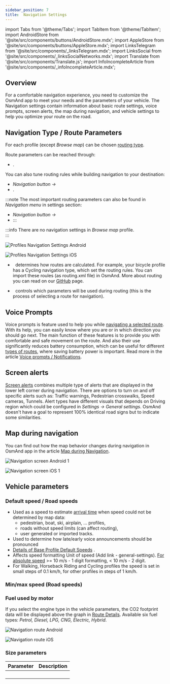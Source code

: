 ```yaml
---
sidebar_position: 7
title:  Navigation Settings
---
```


import Tabs from '@theme/Tabs';
import TabItem from '@theme/TabItem';
import AndroidStore from '@site/src/components/buttons/AndroidStore.mdx';
import AppleStore from '@site/src/components/buttons/AppleStore.mdx';
import LinksTelegram from '@site/src/components/_linksTelegram.mdx';
import LinksSocial from '@site/src/components/_linksSocialNetworks.mdx';
import Translate from '@site/src/components/Translate.js';
import InfoIncompleteArticle from '@site/src/components/_infoIncompleteArticle.mdx';

<InfoIncompleteArticle/>

## Overview

For a comfortable navigation experience, you need to customize the OsmAnd app to meet your needs and the parameters of your vehicle. The Navigation settings contain information about basic route settings, voice prompts, screen alerts, the map during navigation, and vehicle settings to help you optimize your route on the road.

## Navigation Type / Route Parameters

For each profile (except *Browse map*) can be chosen [routing type](../navigation/route-navigation.md#navigation-type--route-parameters).

Route parameters can be reached through:

- *<Translate android="true" ids="shared_string_menu,shared_string_settings,shared_string_profiles,app_mode_car,routing_settings_2,route_parameters"/>*.  
  
You can also tune routing rules while building navigation to your destination:
- *Navigation button → <Translate android="true" ids="shared_string_settings,routing_settings_2,route_parameters"/>* 
- *<Translate android="true" ids="shared_string_menu,shared_string_navigation,shared_string_settings,routing_settings_2,route_parameters"/>*.

:::note
The most important routing parameters can also be found in *Navigation menu* in settings section:
- *Navigation button → <Translate android="true" ids="shared_string_settings"/>*  
-  *<Translate android="true" ids="shared_string_menu,shared_string_navigation,shared_string_settings"/>*
:::

:::info
There are no navigation settings in *Browse map* profile.  
:::

<Tabs groupId="operating-systems">

<TabItem value="android" label="Android">

![Profiles Navigation Settings Android](@site/static/img/personal/profiles/profile_navigation_settings_android.png)

</TabItem>

<TabItem value="ios" label="iOS">

![Profiles Navigation Settings iOS](@site/static/img/personal/profiles/profile_navigation_settings_ios.png)

</TabItem>

</Tabs>

- &nbsp;**<Translate android="true" ids="nav_type_hint"/>** determines how routes are calculated. For example, your bicycle profile has a Cycling navigation type, which set the routing rules. You can import these roules (as routing.xml file) in OsmAnd. More about routing you can read on our [GitHub](https://github.com/osmandapp/OsmAnd-resources/blob/master/routing) page.&nbsp;  

- &nbsp;**<Translate android="true" ids="route_parameters"/>** controls which parameters will be used during routing (this is the process of selecting a route for navigation). 


## Voice Prompts

Voice prompts is feature used to help you while [navigating a selected route](../navigation/route-navigation). With its help, you can easily know where you are or in which direction you should go next. The main function of these features is to provide you with comfortable and safe movement on the route. And also their use significantly reduces battery consumption, which can be useful for different [types of routes](../navigation/route-navigation.md/), where saving battery power is important. Read more in the article [Voice prompts / Notifications](../navigation/voice-navigation.md).  


## Screen alerts

[Screen alerts](../navigation/map-during-navigation.md#screen-alerts) combines multiple type of alerts that are displayed in the lower left corner during navigation. There are options to turn on and off specific alerts such as: Traffic warnings, Pedestrian crosswalks, Speed cameras, Tunnels. Alert types have different visuals that depends on Driving region which could be configured in *Settings → General settings*. OsmAnd doesn't have a goal to represent 100% identical road signs but to indicate some similarities.


## Map during navigation 

You can find out how the map behavior changes during navigation in OsmAnd app in the article [Map during Navigation](../navigation/map-during-navigation.md).  

<Tabs groupId="operating-systems">

<TabItem value="android" label="Android">  

![Navigation screen Android 1](@site/static/img/navigation/route/navigation_by_route_andr_1.png)

</TabItem>

<TabItem value="ios" label="iOS">

![Navigation screen iOS 1](@site/static/img/navigation/route/navigation_by_route_ios_1.png)

</TabItem>

</Tabs>


## Vehicle parameters


### Default speed / Road speeds 

- Used as a speed to estimate [arrival time](./../widgets/nav-widgets.md#arrival-time-or-time-to-go) when speed could not be determined by map data: 
    - pedestrian, boat, ski, airplain, ... profiles, 
    - roads without speed limits (can affect routing), 
    - user generated or imported tracks. 
- Used to determine how late/early voice announcements should be pronounced 
- [Details of Base Profile Default Speeds](./../../technical/algorithms/voice-prompt-triggering.md#base-profile-default-speeds) . 
- Affects speed formatting Unit of speed (Add link - general-settings). [For absolute speed](https://github.com/osmandapp/OsmAnd/issues/14338) >= 10 m/s - 1 digit formatting, < 10 m/s - 2 digit.  
- For Walking, Horseback Riding and Cycling profiles the speed is set in small steps of 0.1 km/h, for other profiles in steps of 1 km/h. 

### Min/max speed (Road speeds)


### Fuel used by motor

If you select the engine type in the vehicle parameters, the CO2 footprint data will be displayed above the graph in [Route Details](./route-navigation.md#route-details).
Available six fuel types: *Petrol, Diesel, LPG, CNG, Electric, Hybrid*.

<Tabs groupId="operating-systems">

<TabItem value="android" label="Android">

![Navigation route Android](@site/static/img/navigation/route/navigation_route_android-2.png)

</TabItem>

<TabItem value="ios" label="iOS">

![Navigation route iOS](@site/static/img/navigation/route/navigation_route_ios-2.png)

</TabItem>

</Tabs>

### Size parameters

<Tabs groupId="operating-systems">

<TabItem value="android" label="Android">

*<Translate android="true" ids="shared_string_menu,configure_profile,routing_settings_2"/>*  

</TabItem>

<TabItem value="ios" label="iOS">

*<Translate ios="true" ids="shared_string_menu,shared_string_settings,application_profiles,routing_settings_2"/>*  

</TabItem>

</Tabs>

| Parameter | Description | 
|:------------|:---------------|
| <Translate android="true" ids="routing_attr_weight_name"/>   | <Translate android="true" ids="weight_limit_description"/>   |
| <Translate android="true" ids="routing_attr_height_name"/>  | <Translate android="true" ids="height_limit_description"/>   |
| <Translate android="true" ids="routing_attr_length_name"/>  | <Translate android="true" ids="lenght_limit_description"/>   |
| <Translate android="true" ids="routing_attr_width_name"/> | <Translate android="true" ids="width_limit_description"/>   |

